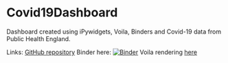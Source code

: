 # Covid19Dashboard
Dashboard created using iPywidgets, Voila, Binders and Covid-19 data from Public Health England.

Links:
[GitHub repository](https://github.com/CJBashford/Covid19Dashboard)
Binder here: [![Binder](https://mybinder.org/badge_logo.svg)](https://mybinder.org/v2/gh/CJBashford/Covid19Dashboard/HEAD)
Voila rendering [here](https://mybinder.org/v2/gh/CJBashford/Covid19Dashboard/HEAD?urlpath=voila%2Frender%2FCovid-19%2520Dashboard%2520Data.ipynb)
